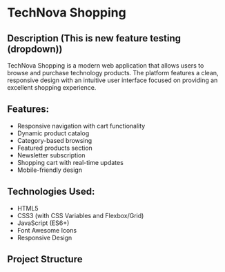 # TechNova Shopping

## Description (This is new feature testing (dropdown))


TechNova Shopping is a modern web application that allows users to browse and purchase technology products. The platform features a clean, responsive design with an intuitive user interface focused on providing an excellent shopping experience.

## Features:

- Responsive navigation with cart functionality
- Dynamic product catalog
- Category-based browsing
- Featured products section
- Newsletter subscription
- Shopping cart with real-time updates
- Mobile-friendly design

## Technologies Used:

- HTML5
- CSS3 (with CSS Variables and Flexbox/Grid)
- JavaScript (ES6+)
- Font Awesome Icons
- Responsive Design

## Project Structure
